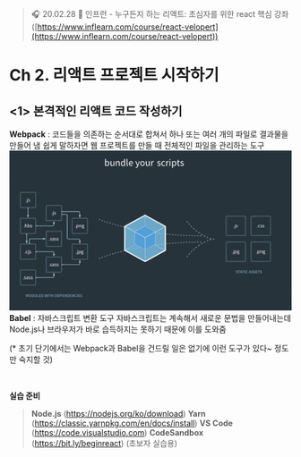 ﻿> 🎧 20.02.28 
> 🧩 인프런 - 누구든지 하는 리액트: 초심자를 위한 react 핵심 강좌 ([https://www.inflearn.com/course/react-velopert](https://www.inflearn.com/course/react-velopert))

# Ch 2. 리액트 프로젝트 시작하기



## <1> 본격적인 리액트 코드 작성하기

**Webpack** : 코드들을 의존하는 순서대로 합쳐서 하나 또는 여러 개의 파일로 결과물을 만들어 냄
쉽게 말하자면 웹 프로젝트를 만들 때 전체적인 파일을 관리하는 도구
![webpack](./img/webpack.jpg)
**Babel** : 자바스크립트 변환 도구
자바스크립트는 계속해서 새로운 문법을 만들어내는데 Node.js나 브라우저가 바로 습득하지는 못하기 때문에 이를 도와줌

(* 초기 단기에서는 Webpack과 Babel을 건드릴 일은 없기에 이런 도구가 있다~ 정도만 숙지할 것)

<br>

**실습 준비**

> **Node.js** (https://nodejs.org/ko/download)
> **Yarn** (https://classic.yarnpkg.com/en/docs/install)
> **VS Code** (https://code.visualstudio.com)
> **CodeSandbox** (https://bit.ly/beginreact) (초보자 실습용)

